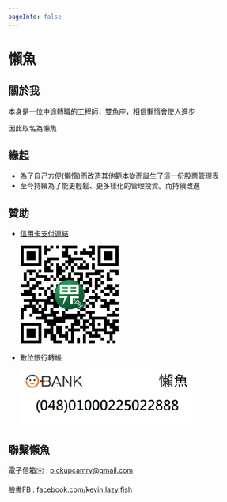 ```yaml
---
pageInfo: false
---
```


# 懶魚

## 關於我

本身是一位中途轉職的工程師，雙魚座，相信懶惰會使人進步

因此取名為懶魚

## 緣起

- 為了自己方便(懶惰)而改造其他範本從而誕生了這一份股票管理表
- 至今持續為了能更輕鬆、更多樣化的管理投資。而持續改進

## 贊助

- [信用卡支付連結](https://payment.ecpay.com.tw/Broadcaster/Donate/C014318DF58EE9F80D220D97FB4FE5C8)

  ![綠界_贊助QR](../docs/.vuepress/public/images/綠界_贊助QR.png)

- 數位銀行轉帳

  ![王道銀行](../docs/.vuepress/public/images/王道銀行.jpg)

## 聯繫懶魚

電子信箱✉️ : [pickupcamry@gmail.com](mailto:pickupcamry@gmail.com)

臉書FB : [facebook.com/kevin.lazy.fish](https://www.facebook.com/kevin.lazy.fish)